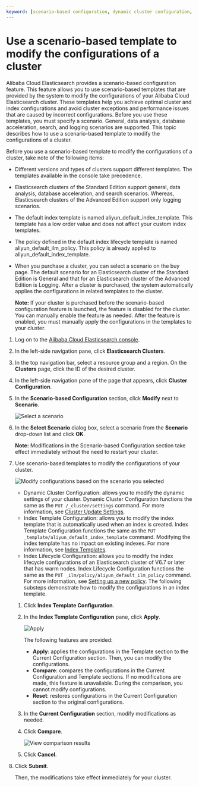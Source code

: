 ```yaml
---
keyword: [scenario-based configuration, dynamic cluster configuration, index template configuration, index lifecycle configuration]
---
```


# Use a scenario-based template to modify the configurations of a cluster

Alibaba Cloud Elasticsearch provides a scenario-based configuration feature. This feature allows you to use scenario-based templates that are provided by the system to modify the configurations of your Alibaba Cloud Elasticsearch cluster. These templates help you achieve optimal cluster and index configurations and avoid cluster exceptions and performance issues that are caused by incorrect configurations. Before you use these templates, you must specify a scenario. General, data analysis, database acceleration, search, and logging scenarios are supported. This topic describes how to use a scenario-based template to modify the configurations of a cluster.

Before you use a scenario-based template to modify the configurations of a cluster, take note of the following items:

-   Different versions and types of clusters support different templates. The templates available in the console take precedence.
-   Elasticsearch clusters of the Standard Edition support general, data analysis, database acceleration, and search scenarios. Whereas, Elasticsearch clusters of the Advanced Edition support only logging scenarios.
-   The default index template is named aliyun\_default\_index\_template. This template has a low order value and does not affect your custom index templates.
-   The policy defined in the default index lifecycle template is named aliyun\_default\_ilm\_policy. This policy is already applied to aliyun\_default\_index\_template.
-   When you purchase a cluster, you can select a scenario on the buy page. The default scenario for an Elasticsearch cluster of the Standard Edition is General and that for an Elasticsearch cluster of the Advanced Edition is Logging. After a cluster is purchased, the system automatically applies the configurations in related templates to the cluster.

    **Note:** If your cluster is purchased before the scenario-based configuration feature is launched, the feature is disabled for the cluster. You can manually enable the feature as needed. After the feature is enabled, you must manually apply the configurations in the templates to your cluster.


1.  Log on to the [Alibaba Cloud Elasticsearch console](https://elasticsearch.console.aliyun.com/#/home).

2.  In the left-side navigation pane, click **Elasticsearch Clusters**.

3.  In the top navigation bar, select a resource group and a region. On the **Clusters** page, click the ID of the desired cluster.

4.  In the left-side navigation pane of the page that appears, click **Cluster Configuration**.

5.  In the **Scenario-based Configuration** section, click **Modify** next to **Scenario**.

    ![Select a scenario](https://static-aliyun-doc.oss-accelerate.aliyuncs.com/assets/img/en-US/0567819951/p104568.png)

6.  In the **Select Scenario** dialog box, select a scenario from the **Scenario** drop-down list and click **OK**.

    **Note:** Modifications in the Scenario-based Configuration section take effect immediately without the need to restart your cluster.

7.  Use scenario-based templates to modify the configurations of your cluster.

    ![Modify configurations based on the scenario you selected](https://static-aliyun-doc.oss-accelerate.aliyuncs.com/assets/img/en-US/0567819951/p104560.png)

    -   Dynamic Cluster Configuration: allows you to modify the dynamic settings of your cluster. Dynamic Cluster Configuration functions the same as the `PUT /_cluster/settings` command. For more information, see [Cluster Update Settings](https://www.elastic.co/guide/en/elasticsearch/reference/6.7/cluster-update-settings.html).
    -   Index Template Configuration: allows you to modify the index template that is automatically used when an index is created. Index Template Configuration functions the same as the `PUT _template/aliyun_default_index_template` command. Modifying the index template has no impact on existing indexes. For more information, see [Index Templates](https://www.elastic.co/guide/en/elasticsearch/reference/6.7/indices-templates.html#indices-templates).
    -   Index Lifecycle Configuration: allows you to modify the index lifecycle configurations of an Elasticsearch cluster of V6.7 or later that has warm nodes. Index Lifecycle Configuration functions the same as the `PUT _ilm/policy/aliyun_default_ilm_policy` command. For more information, see [Setting up a new policy](https://www.elastic.co/guide/en/elasticsearch/reference/6.8/_setting_up_a_new_policy.html#_setting_up_a_new_policy).
    The following substeps demonstrate how to modify the configurations in an index template.

    1.  Click **Index Template Configuration**.

    2.  In the **Index Template Configuration** pane, click **Apply**.

        ![Apply](https://static-aliyun-doc.oss-accelerate.aliyuncs.com/assets/img/en-US/1567819951/p104563.png)

        The following features are provided:

        -   **Apply**: applies the configurations in the Template section to the Current Configuration section. Then, you can modify the configurations.
        -   **Compare**: compares the configurations in the Current Configuration and Template sections. If no modifications are made, this feature is unavailable. During the comparison, you cannot modify configurations.
        -   **Reset**: restores configurations in the Current Configuration section to the original configurations.
    3.  In the **Current Configuration** section, modify modifications as needed.

    4.  Click **Compare**.

        ![View comparison results](https://static-aliyun-doc.oss-accelerate.aliyuncs.com/assets/img/en-US/1567819951/p104565.png)

    5.  Click **Cancel**.

8.  Click **Submit**.

    Then, the modifications take effect immediately for your cluster.


